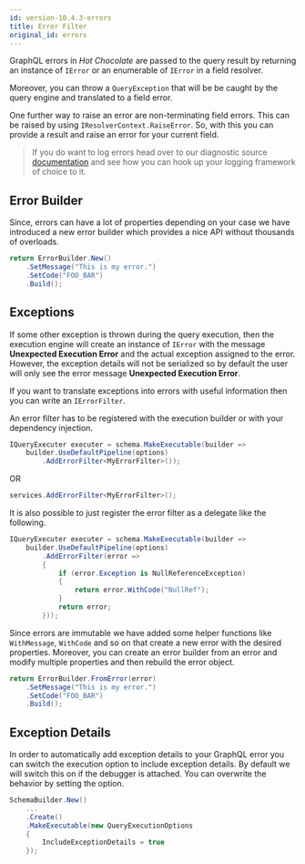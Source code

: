 ```yaml
---
id: version-10.4.3-errors
title: Error Filter
original_id: errors
---
```


GraphQL errors in _Hot Chocolate_ are passed to the query result by returning an instance of `IError` or an enumerable of `IError` in a field resolver.

Moreover, you can throw a `QueryException` that will be be caught by the query engine and translated to a field error.

One further way to raise an error are non-terminating field errors. This can be raised by using `IResolverContext.RaiseError`. So, with this you can provide a result and raise an error for your current field.

> If you do want to log errors head over to our diagnostic source [documentation](instrumentation.md) and see how you can hook up your logging framework of choice to it.

## Error Builder

Since, errors can have a lot of properties depending on your case we have introduced a new error builder which provides a nice API without thousands of overloads.

```csharp
return ErrorBuilder.New()
    .SetMessage("This is my error.")
    .SetCode("FOO_BAR")
    .Build();
```

## Exceptions

If some other exception is thrown during the query execution, then the execution engine will create an instance of `IError` with the message **Unexpected Execution Error** and the actual exception assigned to the error. However, the exception details will not be serialized so by default the user will only see the error message **Unexpected Execution Error**.

If you want to translate exceptions into errors with useful information then you can write an `IErrorFilter`.

An error filter has to be registered with the execution builder or with your dependency injection.

```csharp
IQueryExecuter executer = schema.MakeExecutable(builder =>
    builder.UseDefaultPipeline(options)
        .AddErrorFilter<MyErrorFilter>());
```

OR

```csharp
services.AddErrorFilter<MyErrorFilter>();
```

It is also possible to just register the error filter as a delegate like the following.

```csharp
IQueryExecuter executer = schema.MakeExecutable(builder =>
    builder.UseDefaultPipeline(options)
        .AddErrorFilter(error =>
        {
            if (error.Exception is NullReferenceException)
            {
                return error.WithCode("NullRef");
            }
            return error;
        }));
```

Since errors are immutable we have added some helper functions like `WithMessage`, `WithCode` and so on that create a new error with the desired properties. Moreover, you can create an error builder from an error and modify multiple properties and then rebuild the error object.

```csharp
return ErrorBuilder.FromError(error)
    .SetMessage("This is my error.")
    .SetCode("FOO_BAR")
    .Build();
```

## Exception Details

In order to automatically add exception details to your GraphQL error you can switch the execution option to include exception details. By default we will switch this on if the debugger is attached. You can overwrite the behavior by setting the option.

```csharp
SchemaBuilder.New()
    ...
    .Create()
    .MakeExecutable(new QueryExecutionOptions
    {
        IncludeExceptionDetails = true
    });
```
